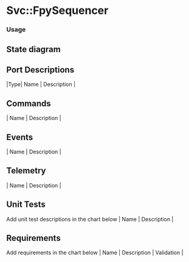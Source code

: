 # Svc::FpySequencer

### Usage

## State diagram

## Port Descriptions
|Type| Name | Description |

## Commands
| Name | Description |

## Events
| Name | Description |



## Telemetry
| Name | Description |
## Unit Tests
Add unit test descriptions in the chart below
| Name | Description |

## Requirements
Add requirements in the chart below
| Name | Description | Validation |